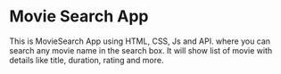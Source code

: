 # Movie Search App

This is MovieSearch App using HTML, CSS, Js and API. where you can search any movie name in the search box.  It will show list of movie with details like title, duration, rating and more.
